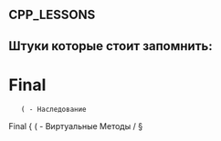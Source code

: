 ## CPP_LESSONS


## Штуки которые стоит запомнить: 
# Final
       ( - Наследование
Final {
       ( - Виртуальные Методы / §
